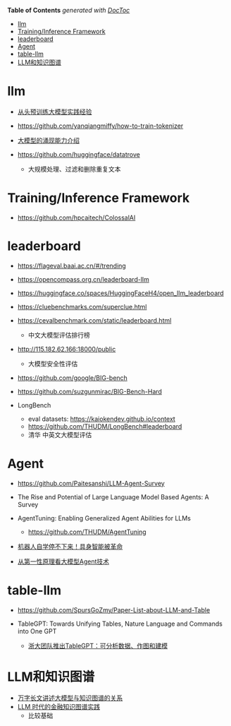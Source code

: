 <!-- START doctoc generated TOC please keep comment here to allow auto update -->
<!-- DON'T EDIT THIS SECTION, INSTEAD RE-RUN doctoc TO UPDATE -->
**Table of Contents**  *generated with [DocToc](https://github.com/thlorenz/doctoc)*

- [llm](#llm)
- [Training/Inference Framework](#traininginference-framework)
- [leaderboard](#leaderboard)
- [Agent](#agent)
- [table-llm](#table-llm)
- [LLM和知识图谱](#llm%E5%92%8C%E7%9F%A5%E8%AF%86%E5%9B%BE%E8%B0%B1)

<!-- END doctoc generated TOC please keep comment here to allow auto update -->


# llm

- [从头预训练大模型实践经验](https://mp.weixin.qq.com/s/LvOsS25mSRFWAHYv9IqTyQ)

- https://github.com/yanqiangmiffy/how-to-train-tokenizer

- [大模型的涌现能力介绍](https://mp.weixin.qq.com/s/Jymq2ho3VQx7-o6y-JHxeg)

- https://github.com/huggingface/datatrove
  - 大规模处理、过滤和删除重复文本

# Training/Inference Framework

- https://github.com/hpcaitech/ColossalAI


# leaderboard

- https://flageval.baai.ac.cn/#/trending

- https://opencompass.org.cn/leaderboard-llm

- https://huggingface.co/spaces/HuggingFaceH4/open_llm_leaderboard

- https://cluebenchmarks.com/superclue.html

- https://cevalbenchmark.com/static/leaderboard.html
  - 中文大模型评估排行榜

- http://115.182.62.166:18000/public
    - 大模型安全性评估

- https://github.com/google/BIG-bench
- https://github.com/suzgunmirac/BIG-Bench-Hard

- LongBench
  - eval datasets: https://kaiokendev.github.io/context
  - https://github.com/THUDM/LongBench#leaderboard
  - 清华 中英文大模型评估


# Agent



- https://github.com/Paitesanshi/LLM-Agent-Survey

- The Rise and Potential of Large Language Model Based Agents: A Survey

- AgentTuning: Enabling Generalized Agent Abilities for LLMs
  - https://github.com/THUDM/AgentTuning


- [机器人自学停不下来！具身智能被革命](https://mp.weixin.qq.com/s/2bQTuwE-k6ukp--XHXIzMg)
- [从第一性原理看大模型Agent技术](https://mp.weixin.qq.com/s/PL-QjlvVugUfmRD4g0P-qQ)

# table-llm

- https://github.com/SpursGoZmy/Paper-List-about-LLM-and-Table

- TableGPT: Towards Unifying Tables, Nature Language and Commands into One GPT
  - [浙大团队推出TableGPT：可分析数据、作图和建模](https://zhuanlan.zhihu.com/p/643198387)


# LLM和知识图谱
- [万字长文讲述大模型与知识图谱的关系](https://zhuanlan.zhihu.com/p/626433991)
- [LLM 时代的金融知识图谱实践](https://zhuanlan.zhihu.com/p/623104680)
  - 比较基础

